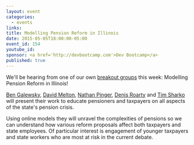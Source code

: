 ```yaml
---
layout: event
categories: 
  - events
links:
title: Modelling Pension Reform in Illinois
date: 2015-05-05T18:00:00-05:00
event_id: 154 
youtube_id: 
sponsor: <a href='http://devbootcamp.com'>Dev Bootcamp</a>
published: true
---
```


We'll be hearing from one of our own [breakout groups](http://opengovhacknight.org/breakouts.html) this week: Modelling Pension Reform in Illinois!

[Ben Galewsky](https://www.linkedin.com/in/bengalewsky), [David Melton](https://www.linkedin.com/pub/david-melton/14/349/1b3), [Nathan Pinger](https://www.linkedin.com/in/nathanpinger), [Denis Roarty](https://www.linkedin.com/pub/denis-roarty/30/b0/394) and [Tim Sharko](https://www.linkedin.com/in/timothysharko) will present their work to educate pensioners and taxpayers on all aspects of the state's pension crisis. 

Using online models they will unravel the complexities of pensions so we can understand how various reform proposals affect both taxpayers and state employees. Of particular interest is engagement of younger taxpayers and state workers who are most at risk in the current debate.
